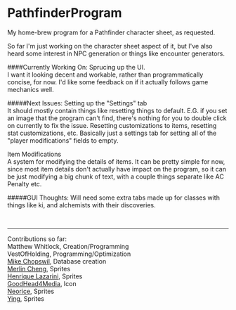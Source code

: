 # PathfinderProgram
My home-brew program for a Pathfinder character sheet, as requested.

So far I'm just working on the character sheet aspect of it, but I've also heard some interest in NPC generation or 
things like encounter generators.


####Currently Working On: Sprucing up the UI.  
I want it looking decent and workable, rather than programmatically concise, for now. I'd like some feedback on if it actually follows game mechanics well.

#####Next Issues: Setting up the "Settings" tab  
It should mostly contain things like resetting things to default. E.G. if you set an image that the program can't find, there's nothing for you to double click on currently to fix the issue. Resetting customizations to items, resetting stat customizations, etc. Basically just a settings tab for setting all of the "player modifications" fields to empty.

Item Modifications  
A system for modifying the details of items. It can be pretty simple for now, since most item details don't actually have impact on the program, so it can be just modifying a big chunk of text, with a couple things separate like AC Penalty etc.


#####GUI Thoughts:
Will need some extra tabs made up for classes with things like ki, and alchemists with their discoveries.  

&nbsp;


***
Contributions so far:  
Matthew Whitlock, Creation/Programming  
VestOfHolding, Programming/Optimization  
[Mike Chopswil](chopswil@comcast.net), Database creation  
[Merlin Cheng](https://www.behance.net/gallery/17236097/Item-Sprite), Sprites  
[Henrique Lazarini](http://7soul1.deviantart.com/art/420-Pixel-Art-Icons-for-RPG-129892453), Sprites  
[GoodHead4Media](https://pixabay.com/en/sword-shield-security-icon-defence-915735/), Icon  
[Neorice](http://www.neorice.com/main), Sprites  
[Ying](http://forums.rpgmakerweb.com/index.php?/topic/35360-yings-things/), Sprites  

